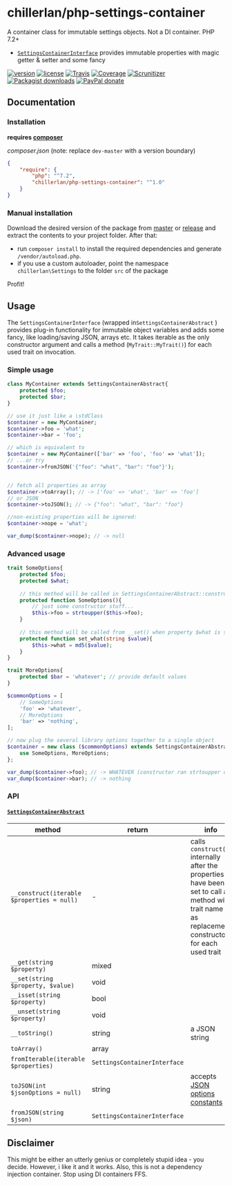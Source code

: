# chillerlan/php-settings-container

A container class for immutable settings objects. Not a DI container. PHP 7.2+
- [`SettingsContainerInterface`](https://github.com/chillerlan/php-settings-container/blob/master/src/SettingsContainerInterface.php) provides immutable properties with magic getter & setter and some fancy

[![version][packagist-badge]][packagist]
[![license][license-badge]][license]
[![Travis][travis-badge]][travis]
[![Coverage][coverage-badge]][coverage]
[![Scrunitizer][scrutinizer-badge]][scrutinizer]
[![Packagist downloads][downloads-badge]][downloads]
[![PayPal donate][donate-badge]][donate]

[packagist-badge]: https://img.shields.io/packagist/v/chillerlan/php-settings-container.svg?style=flat-square
[packagist]: https://packagist.org/packages/chillerlan/php-settings-container
[license-badge]: https://img.shields.io/github/license/chillerlan/php-settings-container.svg?style=flat-square
[license]: https://github.com/chillerlan/php-settings-container/blob/master/LICENSE
[travis-badge]: https://img.shields.io/travis/chillerlan/php-settings-container.svg?style=flat-square
[travis]: https://travis-ci.org/chillerlan/php-settings-container
[coverage-badge]: https://img.shields.io/codecov/c/github/chillerlan/php-settings-container.svg?style=flat-square
[coverage]: https://codecov.io/github/chillerlan/php-settings-container
[scrutinizer-badge]: https://img.shields.io/scrutinizer/g/chillerlan/php-settings-container.svg?style=flat-square
[scrutinizer]: https://scrutinizer-ci.com/g/chillerlan/php-settings-container
[downloads-badge]: https://img.shields.io/packagist/dt/chillerlan/php-settings-container.svg?style=flat-square
[downloads]: https://packagist.org/packages/chillerlan/php-settings-container/stats
[donate-badge]: https://img.shields.io/badge/donate-paypal-ff33aa.svg?style=flat-square
[donate]: https://www.paypal.com/cgi-bin/webscr?cmd=_s-xclick&hosted_button_id=WLYUNAT9ZTJZ4

## Documentation

### Installation
**requires [composer](https://getcomposer.org)**

*composer.json* (note: replace `dev-master` with a version boundary)
```json
{
	"require": {
		"php": "^7.2",
		"chillerlan/php-settings-container": "^1.0"
	}
}
```

### Manual installation
Download the desired version of the package from [master](https://github.com/chillerlan/php-settings-container/archive/master.zip) or 
[release](https://github.com/chillerlan/php-settings-container/releases) and extract the contents to your project folder.  After that:
- run `composer install` to install the required dependencies and generate `/vendor/autoload.php`.
- if you use a custom autoloader, point the namespace `chillerlan\Settings` to the folder `src` of the package 

Profit!

## Usage

The `SettingsContainerInterface` (wrapped in`SettingsContainerAbstract` ) provides plug-in functionality for immutable object variables and adds some fancy, like loading/saving JSON, arrays etc. 
It takes iterable as the only constructor argument and calls a method (`MyTrait::MyTrait()`) for each used trait on invocation.

### Simple usage
```php
class MyContainer extends SettingsContainerAbstract{
	protected $foo;
	protected $bar;
}
```

```php
// use it just like a \stdClass
$container = new MyContainer;
$container->foo = 'what';
$container->bar = 'foo';

// which is equivalent to 
$container = new MyContainer(['bar' => 'foo', 'foo' => 'what']);
// ...or try
$container->fromJSON('{"foo": "what", "bar": "foo"}');


// fetch all properties as array
$container->toArray(); // -> ['foo' => 'what', 'bar' => 'foo']
// or JSON
$container->toJSON(); // -> {"foo": "what", "bar": "foo"}

//non-existing properties will be ignored:
$container->nope = 'what';

var_dump($container->nope); // -> null
```

### Advanced usage
```php
trait SomeOptions{
	protected $foo;
	protected $what;
	
	// this method will be called in SettingsContainerAbstract::construct() after the properties have been set
	protected function SomeOptions(){
		// just some constructor stuff...
		$this->foo = strtoupper($this->foo);
	}
	
	// this method will be called from __set() when property $what is set
	protected function set_what(string $value){
		$this->what = md5($value);
	}
}

trait MoreOptions{
	protected $bar = 'whatever'; // provide default values
}
```

```php
$commonOptions = [
	// SomeOptions
	'foo' => 'whatever', 
	// MoreOptions
	'bar' => 'nothing',
];

// now plug the several library options together to a single object 
$container = new class ($commonOptions) extends SettingsContainerAbstract{
	use SomeOptions, MoreOptions;
};

var_dump($container->foo); // -> WHATEVER (constructor ran strtoupper on the value)
var_dump($container->bar); // -> nothing
```

### API

#### [`SettingsContainerAbstract`](https://github.com/chillerlan/php-settings-container/blob/master/src/SettingsContainerAbstract.php)

method | return  | info
-------- | ----  | -----------
`__construct(iterable $properties = null)` | - | calls `construct()` internally after the properties have been set to call  a method with trait name as replacement constructor for each used trait
`__get(string $property)` | mixed | 
`__set(string $property, $value)` | void | 
`__isset(string $property)` | bool | 
`__unset(string $property)` | void | 
`__toString()` | string | a JSON string
`toArray()` | array | 
`fromIterable(iterable $properties)` | `SettingsContainerInterface` | 
`toJSON(int $jsonOptions = null)` | string | accepts [JSON options constants](http://php.net/manual/json.constants.php)
`fromJSON(string $json)` | `SettingsContainerInterface` | 


## Disclaimer
This might be either an utterly genius or completely stupid idea - you decide. However, i like it and it works.
Also, this is not a dependency injection container. Stop using DI containers FFS.

